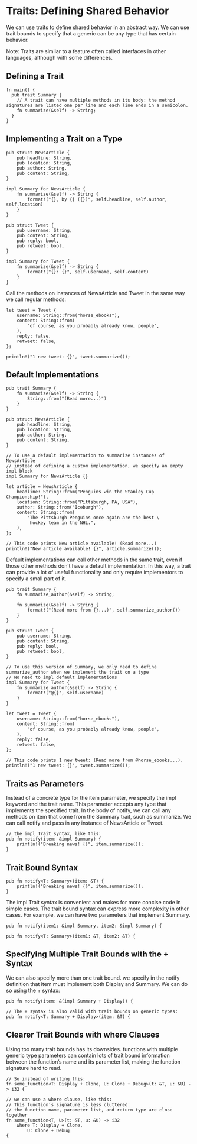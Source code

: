 # Traits: Defining Shared Behavior
We can use traits to define shared behavior in an abstract way. We can use trait bounds to specify that a generic can be any type that has certain behavior.

Note: Traits are similar to a feature often called interfaces in other languages, although with some differences.

## Defining a Trait

    fn main() {
      pub trait Summary {
        // A trait can have multiple methods in its body: the method signatures are listed one per line and each line ends in a semicolon.
        fn summarize(&self) -> String;
      }
    }

## Implementing a Trait on a Type

    pub struct NewsArticle {
        pub headline: String,
        pub location: String,
        pub author: String,
        pub content: String,
    }

    impl Summary for NewsArticle {
        fn summarize(&self) -> String {
            format!("{}, by {} ({})", self.headline, self.author, self.location)
        }
    }

    pub struct Tweet {
        pub username: String,
        pub content: String,
        pub reply: bool,
        pub retweet: bool,
    }

    impl Summary for Tweet {
        fn summarize(&self) -> String {
            format!("{}: {}", self.username, self.content)
        }
    }

Call the methods on instances of NewsArticle and Tweet in the same way we call regular methods:

    let tweet = Tweet {
        username: String::from("horse_ebooks"),
        content: String::from(
            "of course, as you probably already know, people",
        ),
        reply: false,
        retweet: false,
    };

    println!("1 new tweet: {}", tweet.summarize());

## Default Implementations

    pub trait Summary {
        fn summarize(&self) -> String {
            String::from("(Read more...)")
        }
    }
    
    pub struct NewsArticle {
        pub headline: String,
        pub location: String,
        pub author: String,
        pub content: String,
    }
    
    // To use a default implementation to summarize instances of NewsArticle 
    // instead of defining a custom implementation, we specify an empty impl block
    impl Summary for NewsArticle {}
    
    let article = NewsArticle {
        headline: String::from("Penguins win the Stanley Cup Championship!"),
        location: String::from("Pittsburgh, PA, USA"),
        author: String::from("Iceburgh"),
        content: String::from(
            "The Pittsburgh Penguins once again are the best \
             hockey team in the NHL.",
        ),
    };

    // This code prints New article available! (Read more...)
    println!("New article available! {}", article.summarize());

Default implementations can call other methods in the same trait, even if those other methods don’t have a default implementation. In this way, a trait can provide a lot of useful functionality and only require implementors to specify a small part of it. 

    pub trait Summary {
        fn summarize_author(&self) -> String;

        fn summarize(&self) -> String {
            format!("(Read more from {}...)", self.summarize_author())
        }
    }
    
    pub struct Tweet {
        pub username: String,
        pub content: String,
        pub reply: bool,
        pub retweet: bool,
    }
    
    // To use this version of Summary, we only need to define summarize_author when we implement the trait on a type
    // No need to impl default implementations
    impl Summary for Tweet {
        fn summarize_author(&self) -> String {
            format!("@{}", self.username)
        }
    }
    
    let tweet = Tweet {
        username: String::from("horse_ebooks"),
        content: String::from(
            "of course, as you probably already know, people",
        ),
        reply: false,
        retweet: false,
    };

    // This code prints 1 new tweet: (Read more from @horse_ebooks...).
    println!("1 new tweet: {}", tweet.summarize());
    
## Traits as Parameters
Instead of a concrete type for the item parameter, we specify the impl keyword and the trait name. 
This parameter accepts any type that implements the specified trait. 
In the body of notify, we can call any methods on item that come from the Summary trait, such as summarize. We can call notify and pass in any instance of NewsArticle or Tweet. 

    // the impl Trait syntax, like this:
    pub fn notify(item: &impl Summary) {
        println!("Breaking news! {}", item.summarize());
    }

## Trait Bound Syntax

    pub fn notify<T: Summary>(item: &T) {
        println!("Breaking news! {}", item.summarize());
    }
    
The impl Trait syntax is convenient and makes for more concise code in simple cases. The trait bound syntax can express more complexity in other cases.
For example, we can have two parameters that implement Summary.

    pub fn notify(item1: &impl Summary, item2: &impl Summary) {
    
    pub fn notify<T: Summary>(item1: &T, item2: &T) {
    
## Specifying Multiple Trait Bounds with the + Syntax
We can also specify more than one trait bound. 
we specify in the notify definition that item must implement both Display and Summary. We can do so using the + syntax:

    pub fn notify(item: &(impl Summary + Display)) {
    
    // The + syntax is also valid with trait bounds on generic types:
    pub fn notify<T: Summary + Display>(item: &T) {

## Clearer Trait Bounds with where Clauses
Using too many trait bounds has its downsides. 
functions with multiple generic type parameters can contain lots of trait bound information between the function’s name and its parameter list, making the function signature hard to read.

    // So instead of writing this:
    fn some_function<T: Display + Clone, U: Clone + Debug>(t: &T, u: &U) -> i32 {
    
    // we can use a where clause, like this:
    // This function’s signature is less cluttered: 
    // the function name, parameter list, and return type are close together
    fn some_function<T, U>(t: &T, u: &U) -> i32
        where T: Display + Clone,
            U: Clone + Debug
    {
